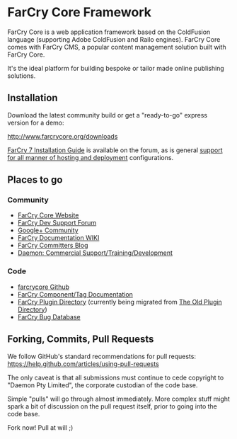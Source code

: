 FarCry Core Framework
====

FarCry Core is a web application framework based on the ColdFusion language (supporting Adobe ColdFusion and Railo engines). FarCry Core comes with FarCry CMS, a popular content management solution built with FarCry Core.

It's the ideal platform for building bespoke or tailor made online publishing solutions.

## Installation

Download the latest community build or get a "ready-to-go" express version for a demo:

<http://www.farcrycore.org/downloads>

[FarCry 7 Installation Guide](http://discourse.farcrycore.org/t/farcry-7-installation-guide/119) is available on the forum, as is general [support for all manner of hosting and deployment](http://discourse.farcrycore.org/category/support) configurations.

## Places to go

### Community

- [FarCry Core Website](http://www.farcrycore.org)
- [FarCry Dev Support Forum](http://discourse.farcrycore.org/)
- [Google+ Community](https://plus.google.com/communities/107650642291146266954)
- [FarCry Documentation WIKI](https://farcry.jira.com/wiki/display/FCDEV60/Home)
- [FarCry Committers Blog](http://blog.farcrycore.org)
- [Daemon: Commercial Support/Training/Development](http://www.daemon.com.au)

### Code
- [farcrycore Github](https://github.com/farcrycore)
- [FarCry Component/Tag Documentation](http://docs.farcrycore.org)
- [FarCry Plugin Directory](http://discourse.farcrycore.org/category/plugins) (currently being migrated from [The Old Plugin Directory](http://plugins.farcrycore.org))
- [FarCry Bug Database](https://farcry.jira.com)


## Forking, Commits, Pull Requests

We follow GitHub's standard recommendations for pull requests:
  https://help.github.com/articles/using-pull-requests

The only caveat is that all submissions must continue to cede copyright to "Daemon Pty Limited", the corporate custodian of the code base.

Simple "pulls" will go through almost immediately.  More complex stuff might spark a bit of discussion on the pull request itself, prior to going into the code base.

Fork now! Pull at will ;)
